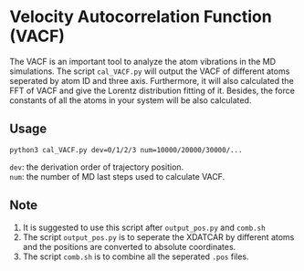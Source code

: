 # Velocity Autocorrelation Function (VACF)
The VACF is an important tool to analyze the atom vibrations in the MD simulations. The script `cal_VACF.py` will output the VACF of different atoms seperated by atom ID and three axis. Furthermore, it will also calculated the FFT of VACF and give the Lorentz distribution fitting of it. Besides, the force constants of all the atoms in your system will be also calculated.

## Usage 
```shell
python3 cal_VACF.py dev=0/1/2/3 num=10000/20000/30000/...
```
`dev`: the derivation order of trajectory position.<br>
`num`: the number of MD last steps used to calculate VACF.<br>

## Note 
1. It is suggested to use this script after `output_pos.py` and `comb.sh`
2. The script `output_pos.py` is to seperate the XDATCAR by different atoms and the positions are converted to absolute coordinates.
3. The script `comb.sh` is to combine all the seperated `.pos` files.


